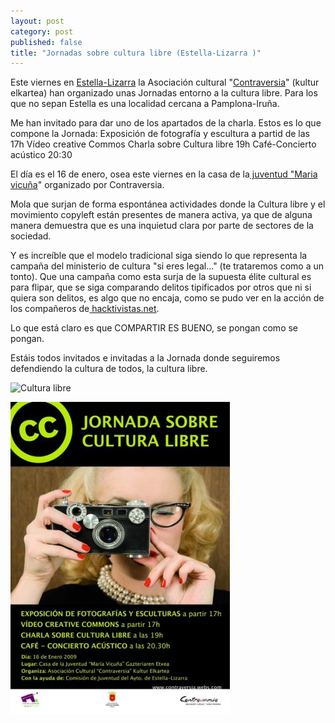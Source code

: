 ```yaml
---
layout: post
category: post
published: false
title: "Jornadas sobre cultura libre (Estella-Lizarra )"
---
```


Este viernes en <a href="http://es.wikipedia.org/wiki/Estella" title="Lizarra">Estella-Lizarra</a> la Asociación cultural "<a href="http://contraversia.webs.com" title="contraversia">Contraversia</a>" (kultur elkartea) han organizado unas Jornadas entorno a la cultura libre. Para los que no sepan Estella es una localidad cercana a Pamplona-Iruña.

Me han invitado para dar uno de los apartados de la charla. Estos es lo que compone la Jornada:
Exposición de fotografía y escultura  a partid de las 17h
Vídeo creative Commos
Charla sobre Cultura libre 19h
Café-Concierto acústico 20:30

El día es el 16 de enero, osea este viernes en la casa de la<a href="http://www.escur.com/casajuventud/castellano/principal.htm" title="casa junventud"> juventud "Maria vicuña</a>" organizado por Contraversia.

Mola que surjan de forma espontánea actividades donde la Cultura libre y el movimiento copyleft están presentes de manera activa, ya que de alguna manera demuestra que es una inquietud clara por parte de sectores de la sociedad. 

Y es increíble que el modelo tradicional siga siendo lo que representa la campaña del  ministerio de cultura "si eres legal..." (te trataremos como a un tonto). Que una campaña como esta surja de la supuesta élite cultural es para flipar, que se siga comparando delitos tipificados por otros que ni si quiera son delitos, es algo que no encaja, como se pudo ver en la acción de los compañeros de<a href=" hacktivistas.net" title="hacktivistas.net"> hacktivistas.net</a>. 

Lo que está claro es que COMPARTIR ES BUENO, se pongan como se pongan. 

Estáis todos invitados e invitadas a la Jornada donde seguiremos defendiendo la cultura de todos, la cultura libre.

<img src="/files/u1/Cartelculturalibre_jpg.jpeg" width="351" height="500" alt="Cultura libre" />

![Cartelculturalibre_jpg.jpeg](/medias/Cartelculturalibre_jpg.jpeg)
